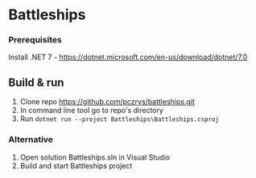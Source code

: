 # Battleships

### Prerequisites

Install .NET 7 - https://dotnet.microsoft.com/en-us/download/dotnet/7.0

## Build & run

1. Clone repo https://github.com/pczrys/battleships.git
2. In command line tool go to repo's directory
3. Run `dotnet run --project Battleships\Battleships.csproj`

### Alternative

1. Open solution Battleships.sln in Visual Studio
2. Build and start Battleships project
